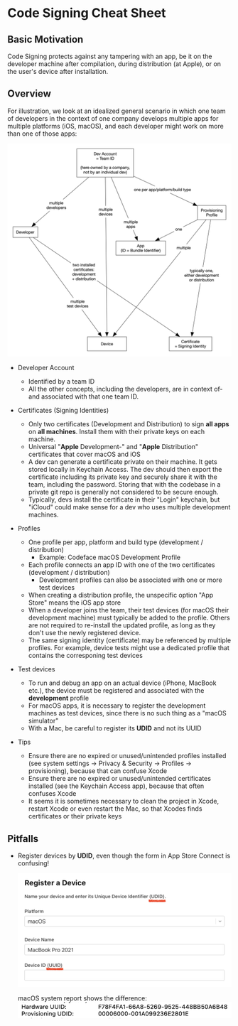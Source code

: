 # Code Signing Cheat Sheet

## Basic Motivation

Code Signing protects against any tampering with an app, be it on the developer machine after compilation, during distribution (at Apple), or on the user's device after installation.

## Overview

For illustration, we look at an idealized general scenario in which one team of developers in the context of one company develops multiple apps for multiple platforms (iOS, macOS), and each developer might work on more than one of those apps:

![](code-signing/Code_Signing_Fuckery.jpg)

* Developer Account
  * Identified by a team ID
  * All the other concepts, including the developers, are in context of- and associated with that one team ID.

* Certificates (Signing Identities)
  * Only two certificates (Development and Distribution) to sign **all apps** on **all machines**. Install them with their private keys on each machine.
  * Universal "**Apple** Development-" and "**Apple** Distribution" certificates that cover macOS and iOS
  * A dev can generate a certificate private on their machine. It gets stored locally in Keychain Access. The dev should then export the certificate including its private key and securely share it with the team, including the password. Storing that with the codebase in a private git repo is generally not considered to be secure enough.
  * Typically, devs install the certificate in their "Login" keychain, but "iCloud" could make sense for a dev who uses multiple development machines.

* Profiles
  * One profile per app, platform and build type (development / distribution)
    * Example: Codeface macOS Development Profile
  * Each profile connects an app ID with one of the two certificates (development / distribution)
    * Development profiles can also be associated with one or more test devices
  * When creating a distribution profile, the unspecific option "App Store" means the iOS app store
  * When a developer joins the team, their test devices (for macOS their development machine) must typically be added to the profile. Others are not required to re-install the updated profile, as long as they don't use the newly registered device.
  * The same signing identity (certificate) may be referenced by multiple profiles. For example, device tests might use a dedicated profile that contains the corresponing test devices

* Test devices
  * To run and debug an app on an actual device (iPhone, MacBook etc.), the device must be registered and associated with the **development** profile
  * For macOS apps, it is necessary to register the development machines as test devices, since there is no such thing as a "macOS simulator"
  * With a Mac, be careful to register its **UDID** and not its UUID

* Tips
  * Ensure there are no expired or unused/unintended profiles installed (see system settings -> Privacy & Security -> Profiles -> provisioning), because that can confuse Xcode
  * Ensure there are no expired or unused/unintended certificates installed (see the Keychain Access app), because that often confuses Xcode
  * It seems it is sometimes necessary to clean the project in Xcode, restart Xcode or even restart the Mac, so that Xcodes finds certificates or their private keys


## Pitfalls

* Register devices by **UDID**, even though the form in App Store Connect is confusing!

    ![](code-signing/use-udid.png)

	macOS system report shows the difference:
	![](code-signing/uuid-vs-udid.png)